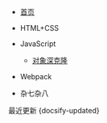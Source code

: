 * [首页]()

* HTML+CSS

* JavaScript
  * [对象深克隆](teach/js/object)

* Webpack

* 杂七杂八

最近更新 {docsify-updated}